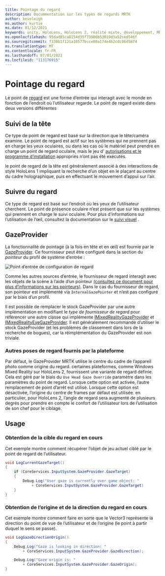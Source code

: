 ```yaml
---
title: Pointage du regard
description: Docummentation sur les types de regards MRTK
author: keveleigh
ms.author: kurtie
ms.date: 01/12/2021
keywords: unity, HoloLens, HoloLens 2, réalité mixte, développement, MRTK, point de regard
ms.openlocfilehash: 95dad85ca8154d35f73906b53019d3a52ced546f
ms.sourcegitcommit: f338b1f121a10577bcce08a174e462cdc86d5874
ms.translationtype: MT
ms.contentlocale: fr-FR
ms.lasthandoff: 07/01/2021
ms.locfileid: "113176915"
---
```

# <a name="gaze"></a>Pointage du regard

Le point de [regard](/windows/mixed-reality/gaze) est une forme d’entrée qui interagit avec le monde en fonction de l’endroit où l’utilisateur regarde. Le point de regard existe dans deux versions différentes

## <a name="head-gaze"></a>Suivi de la tête

Ce type de point de regard est basé sur la direction que le tête/caméra examine. Le point de regard est actif sur les systèmes qui ne prennent pas en charge les yeux oculaires, ou dans les cas où le matériel peut prendre en charge un point de regard oculaire, mais le jeu d' [autorisations et le programme d’installation](eye-tracking/eye-tracking-basic-setup.md#eye-tracking-requirements-checklist) appropriés n’ont pas été exécutés.

le point de regard de la tête est généralement associé à des interactions de style HoloLens 1 impliquant la recherche d’un objet en le plaçant au centre du cadre holographique, puis en effectuant le mouvement d’appui sur l’air.

## <a name="eye-gaze"></a>Suivre du regard

Ce type de regard est basé sur l’endroit où les yeux de l’utilisateur cherchent. Le point de présence oculaire n’est présent que sur les systèmes qui prennent en charge le suivi oculaire. Pour plus d’informations sur l’utilisation de l’œil, consultez la documentation sur le [suivi visuel](eye-tracking/eye-tracking-main.md) .

## <a name="gazeprovider"></a>GazeProvider

La fonctionnalité de pointage (à la fois en tête et en œil) est fournie par le [GazeProvider](xref:Microsoft.MixedReality.Toolkit.Input.GazeProvider). Ce fournisseur peut être configuré dans la section du *pointeur* du profil de système d’entrée :

![Point d’entrée de configuration de regard](../images/input/GazeConfigurationEntrypoint.png)

Comme les autres sources d’entrée, le fournisseur de regard interagit avec les objets de la scène à l’aide d’un pointeur [(consultez ce document pour plus d’informations sur les pointeurs)](../../architecture/controllers-pointers-and-focus.md).
Dans le cas du fournisseur de regard, son pointeur est implémenté via `InternalGazePointer` et n’est pas configuré par le biais d’un profil.

Il est possible de remplacer le stock GazeProvider par une autre implémentation en modifiant le *type de fournisseur de regard* pour référencer une autre classe qui implémente [IMixedRealityGazeProvider](xref:Microsoft.MixedReality.Toolkit.Input.IMixedRealityGazeProvider) et [IMixedRealityEyeGazeProvider](xref:Microsoft.MixedReality.Toolkit.Input.IMixedRealityEyeGazeProvider).
Il est généralement recommandé d’utiliser le stock GazeProvider (et les problèmes de classement dans lors de la recherche de bogues), car la réimplémentation du GazeProvider est non triviale.

### <a name="alternative-platform-provided-gaze-poses"></a>Autres poses de regard fournis par la plateforme

Par défaut, le GazeProvider MRTK utilise le centre du cadre de l’appareil photo comme origine du regard. certaines plateformes, comme Windows Mixed Reality sur HoloLens 2, fournissent une variante de regard définie. Cela est géré par le biais du `Use Head Gaze Override` paramètre dans les paramètres du point de regard. Lorsque cette option est activée, l’autre remplacement de point d’arrêt est utilisé. Lorsque cette option est désactivée, l’origine du centre de frames par défaut est utilisée. en particulier, pour HoloLens 2, l’angle de regard sera augmenté de plusieurs degrés pour prendre en compte le confort de l’utilisateur lors de l’utilisation de son chef pour le ciblage.

## <a name="usage"></a>Usage

### <a name="how-get-the-current-gaze-target"></a>Obtention de la cible du regard en cours

Cet exemple montre comment récupérer l’objet de jeu actuel ciblé par le point de regard de l’utilisateur.

```c#
void LogCurrentGazeTarget()
{
    if (CoreServices.InputSystem.GazeProvider.GazeTarget)
    {
        Debug.Log("User gaze is currently over game object: "
            + CoreServices.InputSystem.GazeProvider.GazeTarget)
    }
}
```

### <a name="how-to-get-the-current-gaze-direction-and-origin"></a>Obtention de l’origine et de la direction du regard en cours

Cet exemple montre comment faire en sorte que le Vector3 représente la direction du point de vue de l’utilisateur et de l’origine (le point à partir duquel le sens se passe).

```c#
void LogGazeDirectionOrigin()
{
    Debug.Log("Gaze is looking in direction: "
        + CoreServices.InputSystem.GazeProvider.GazeDirection);

    Debug.Log("Gaze origin is: "
        + CoreServices.InputSystem.GazeProvider.GazeOrigin);
}
```
